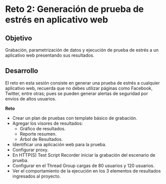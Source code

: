 # Reto 2: Generación de prueba de estrés en aplicativo web

## Objetivo

Grabación, parametrización de datos y ejecución de prueba de estrés a un aplicativo web presentando sus resultados.

## Desarrollo

El reto en esta sesión consiste en generar una prueba de estrés a cualquier aplicativo web, recuerda que no debes utilizar páginas como Facebook, Twitter, entre otras; pues se pueden generar alertas de seguridad por envíos de altos usuarios.


**Reto**

- Crear un plan de pruebas con template básico de grabación.
- Agregar los visores de resultados:
  - Gráfico de resultados.
  - Reporte resumen.
  - Árbol de Resultados.
- Identificar una aplicación web para la prueba.
- Configurar proxy.
- En HTTP(S) Test Script Recorder iniciar la grabación del escenario de prueba.
- Configurar en el Thread Group cargas de 80 usuarios y 120 usuarios.
- Ver el comportamiento de la ejecución en los 3 elementos de resultados ingresados al proyecto.

